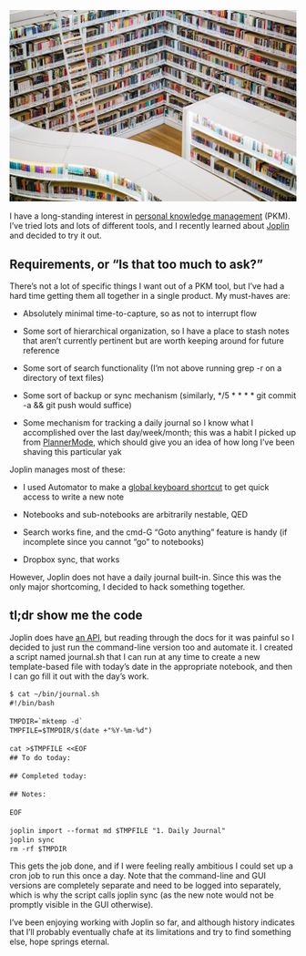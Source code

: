 <!--
.. title: Automating a daily journal with Joplin
.. slug: automating-a-daily-journal-with-joplin
.. date: 2019-11-30 12:00:00 UTC-07:00
.. tags: personal knowledge management
.. category: 
.. link: 
.. description: 
.. type: text
-->

![image](/images/1_5qpcOrSwad1u-jE5Ls8Fsg.webp)

I have a long-standing interest in [personal knowledge management](https://en.wikipedia.org/wiki/Personal_knowledge_management) (PKM). I’ve tried lots and lots of different tools, and I recently learned about [Joplin](https://joplinapp.org/) and decided to try it out.

<!-- TEASER_END -->

## Requirements, or “Is that too much to ask?”

There’s not a lot of specific things I want out of a PKM tool, but I’ve had a hard time getting them all together in a single product. My must-haves are:

* Absolutely minimal time-to-capture, so as not to interrupt flow

* Some sort of hierarchical organization, so I have a place to stash notes that aren’t currently pertinent but are worth keeping around for future reference

* Some sort of search functionality (I’m not above running grep -r on a directory of text files)

* Some sort of backup or sync mechanism (similarly, */5 * * * * git commit -a && git push would suffice)

* Some mechanism for tracking a daily journal so I know what I accomplished over the last day/week/month; this was a habit I picked up from [PlannerMode](https://www.emacswiki.org/emacs/PlannerMode), which should give you an idea of how long I’ve been shaving this particular yak

Joplin manages most of these:

* I used Automator to make a [global keyboard shortcut](https://appleinsider.com/articles/18/03/14/how-to-create-keyboard-shortcuts-to-launch-apps-in-macos-using-automator) to get quick access to write a new note

* Notebooks and sub-notebooks are arbitrarily nestable, QED

* Search works fine, and the cmd-G “Goto anything” feature is handy (if incomplete since you cannot “go” to notebooks)

* Dropbox sync, that works

However, Joplin does not have a daily journal built-in. Since this was the only major shortcoming, I decided to hack something together.

## tl;dr show me the code

Joplin does have [an API](https://github.com/laurent22/joplin/blob/master/readme/api.md), but reading through the docs for it was painful so I decided to just run the command-line version too and automate it. I created a script named journal.sh that I can run at any time to create a new template-based file with today’s date in the appropriate notebook, and then I can go fill it out with the day’s work.

    $ cat ~/bin/journal.sh
    #!/bin/bash

    TMPDIR=`mktemp -d`
    TMPFILE=$TMPDIR/$(date +"%Y-%m-%d")

    cat >$TMPFILE <<EOF
    ## To do today:

    ## Completed today:

    ## Notes:

    EOF

    joplin import --format md $TMPFILE "1. Daily Journal"
    joplin sync
    rm -rf $TMPDIR

This gets the job done, and if I were feeling really ambitious I could set up a cron job to run this once a day. Note that the command-line and GUI versions are completely separate and need to be logged into separately, which is why the script calls joplin sync (as the new note would not be promptly visible in the GUI otherwise).

I’ve been enjoying working with Joplin so far, and although history indicates that I’ll probably eventually chafe at its limitations and try to find something else, hope springs eternal.
